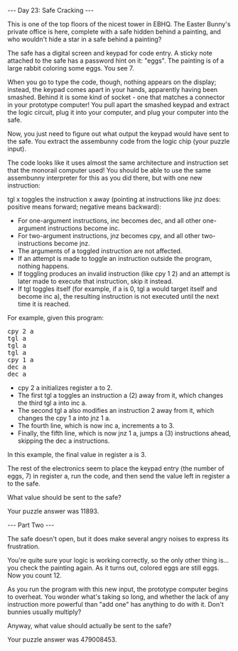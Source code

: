 --- Day 23: Safe Cracking ---

This is one of the top floors of the nicest tower in EBHQ. The Easter Bunny's private office is here, complete with a safe hidden 
behind a painting, and who wouldn't hide a star in a safe behind a painting?

The safe has a digital screen and keypad for code entry. A sticky note attached to the safe has a password hint on it: "eggs". The 
painting is of a large rabbit coloring some eggs. You see 7.

When you go to type the code, though, nothing appears on the display; instead, the keypad comes apart in your hands, apparently 
having been smashed. Behind it is some kind of socket - one that matches a connector in your prototype computer! You pull apart the 
smashed keypad and extract the logic circuit, plug it into your computer, and plug your computer into the safe.

Now, you just need to figure out what output the keypad would have sent to the safe. You extract the assembunny code from the logic 
chip (your puzzle input).

The code looks like it uses almost the same architecture and instruction set that the monorail computer used! You should be able to 
use the same assembunny interpreter for this as you did there, but with one new instruction:

tgl x toggles the instruction x away (pointing at instructions like jnz does: positive means forward; negative means backward):

- For one-argument instructions, inc becomes dec, and all other one-argument instructions become inc.
- For two-argument instructions, jnz becomes cpy, and all other two-instructions become jnz.
- The arguments of a toggled instruction are not affected.
- If an attempt is made to toggle an instruction outside the program, nothing happens.
- If toggling produces an invalid instruction (like cpy 1 2) and an attempt is later made to execute that instruction, skip it instead.
- If tgl toggles itself (for example, if a is 0, tgl a would target itself and become inc a), the resulting instruction is not executed until the next time it is reached.

For example, given this program:
<pre>
cpy 2 a
tgl a
tgl a
tgl a
cpy 1 a
dec a
dec a
</pre>
- cpy 2 a initializes register a to 2.
- The first tgl a toggles an instruction a (2) away from it, which changes the third tgl a into inc a.
- The second tgl a also modifies an instruction 2 away from it, which changes the cpy 1 a into jnz 1 a.
- The fourth line, which is now inc a, increments a to 3.
- Finally, the fifth line, which is now jnz 1 a, jumps a (3) instructions ahead, skipping the dec a instructions.

In this example, the final value in register a is 3.

The rest of the electronics seem to place the keypad entry (the number of eggs, 7) in register a, run the code, and then send the 
value left in register a to the safe.

What value should be sent to the safe?

Your puzzle answer was 11893.

--- Part Two ---

The safe doesn't open, but it does make several angry noises to express its frustration.

You're quite sure your logic is working correctly, so the only other thing is... you check the painting again. As it turns out, 
colored eggs are still eggs. Now you count 12.

As you run the program with this new input, the prototype computer begins to overheat. You wonder what's taking so long, and 
whether the lack of any instruction more powerful than "add one" has anything to do with it. Don't bunnies usually multiply?

Anyway, what value should actually be sent to the safe?

Your puzzle answer was 479008453.
